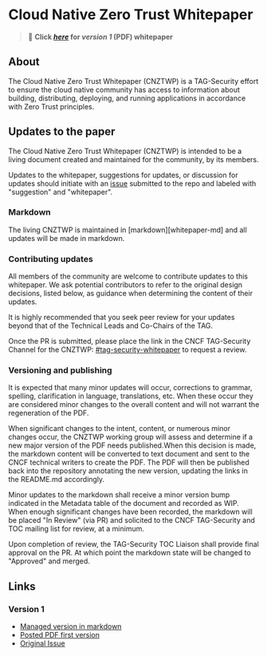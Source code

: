 # Cloud Native Zero Trust Whitepaper

> :sunflower: **Click
> _[here](v1/cloud-native-zero-trust-whitepaper.pdf)_ for
> _version 1_ (PDF) whitepaper**

## About

The Cloud Native Zero Trust Whitepaper (CNZTWP) is a TAG-Security effort to ensure
the cloud native community has access to information about building,
distributing, deploying, and running applications in accordance with Zero Trust principles.

## Updates to the paper

The Cloud Native Zero Trust Whitepaper (CNZTWP) is intended to be a living document
created and maintained for the community, by its members.

Updates to the whitepaper, suggestions for updates, or discussion for updates
should initiate with an [issue](https://github.com/cncf/tag-security/issues)
submitted to the repo and labeled with "suggestion" and "whitepaper".

### Markdown

The living CNZTWP is maintained in [markdown][whitepaper-md] and all updates will
be made in markdown.

### Contributing updates

All members of the community are welcome to contribute updates to this whitepaper.
We ask potential contributors to refer to the original design decisions, listed
below, as guidance when determining the content of their updates.

It is highly recommended that you seek peer review for your updates beyond that
of the Technical Leads and Co-Chairs of the TAG.

Once the PR is submitted, please place the link in the CNCF TAG-Security Channel
for the CNZTWP:
[#tag-security-whitepaper](https://cloud-native.slack.com/archives/C017K5AN70T)
to request a review.

### Versioning and publishing

It is expected that many minor updates will occur, corrections to grammar,
spelling, clarification in language, translations, etc.  When these occur they
are considered minor changes to the overall content and will not warrant the
regeneration of the PDF.

When significant changes to the intent, content, or numerous minor changes
occur, the CNZTWP working group will assess and determine if a new major version
of the PDF needs published.When this decision is made, the markdown content
will be converted to text document and sent to the CNCF technical writers to
create the PDF.  The PDF will then be published back into the repository
annotating the new version, updating the links in the README.md accordingly.

Minor updates to the markdown shall receive a minor version bump indicated in
the Metadata table of the document and recorded as WIP.  When enough significant
changes have been recorded, the markdown will be placed "In Review" (via PR) and
solicited to the CNCF TAG-Security and TOC mailing list for review, at a
minimum.

Upon completion of review, the TAG-Security TOC Liaison shall provide final
approval on the PR.  At which point the markdown state will be changed to
"Approved" and merged.

## Links

### Version 1

* [Managed version in markdown][whitepaper-v1-md]
* [Posted PDF first version][whitepaper-pdf-v1]
* [Original Issue](https://github.com/cncf/tag-security/issues/950)

[whitepaper-v1-md]:
https://github.com/cncf/tag-security/blob/main/zero-trust-whitepaper/v1/cloud-native-zero-trust-whitepaper.md
[whitepaper-pdf-v1]:
https://github.com/cncf/tag-security/blob/main/zero-trust-whitepaper/v1/cloud-native-zero-trust-whitepaper.pdf

